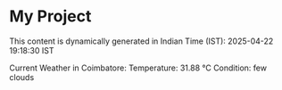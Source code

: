 # My Project

This content is dynamically generated in Indian Time (IST): 2025-04-22 19:18:30 IST


Current Weather in Coimbatore:
Temperature: 31.88 °C
Condition: few clouds
